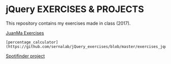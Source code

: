 # jQuery EXERCISES & PROJECTS

This repository contains my exercises made in class (2017).

[JuanMa Exercises](https://github.com/juanmaguitar/exercises-javascript/tree/master/19-percentage-calculator)

    [percentage_calculator](https://github.com/sernalab/jQuery_exercises/blob/master/exercises_jquery/percentage_calculator.html)

[Spotifinder project](https://github.com/sernalab/jQuery_exercises/tree/master/exercises_jquery/api_spotify_project)